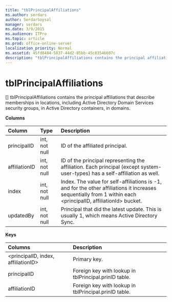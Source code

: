 ```yaml
---
title: "tblPrincipalAffiliations"
ms.author: serdars
author: SerdarSoysal
manager: serdars
ms.date: 3/9/2015
ms.audience: ITPro
ms.topic: article
ms.prod: office-online-server
localization_priority: Normal
ms.assetid: 45fd8484-5837-44d2-85bb-45c83546607c
description: "tblPrincipalAffiliations contains the principal affiliations that describe memberships in locations, including Active Directory Domain Services security groups, in Active Directory containers, in domains."
---
```


# tblPrincipalAffiliations
[]
tblPrincipalAffiliations contains the principal affiliations that describe memberships in locations, including Active Directory Domain Services security groups, in Active Directory containers, in domains.
  
**Columns**

|**Column**|**Type**|**Description**|
|:-----|:-----|:-----|
|principalID  <br/> |int, not null  <br/> |ID of the affiliated principal.  <br/> |
|affiliationID  <br/> |int, not null  <br/> |ID of the principal representing the affiliation. Each principal (except system-user-types) has a self-affiliation as well.  <br/> |
|index  <br/> |int, not null  <br/> |Index. The value for self-affiliations is -1, and for the other affiliations it increases sequentially from 1 within each \<principalID, affiliationId\> bucket.  <br/> |
|updatedBy  <br/> |int, not null  <br/> |Principal that did the latest update. This is usually 1, which means Active Directory Sync.  <br/> |
   
**Keys**

|**Columns**|**Description**|
|:-----|:-----|
|\<principalID, index, affiliationID\>  <br/> |Primary key.  <br/> |
|principalID  <br/> |Foreign key with lookup in tblPrincipal.prinID table.  <br/> |
|affiliationID  <br/> |Foreign key with lookup in tblPrincipal.prinID table.  <br/> |
   

